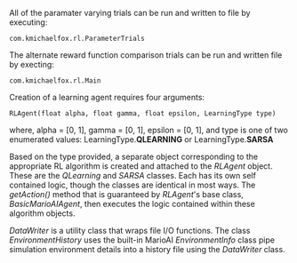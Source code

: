 All of the paramater varying trials can be run and written to file by executing:

	com.kmichaelfox.rl.ParameterTrials

The alternate reward function comparison trials can be run and written file by execting:
	
	com.kmichaelfox.rl.Main

Creation of a learning agent requires four arguments:

	RLAgent(float alpha, float gamma, float epsilon, LearningType type)

where, alpha = [0, 1], gamma = [0, 1], epsilon = [0, 1], and type is one of two enumerated values: LearningType.__QLEARNING__ or LearningType.__SARSA__

Based on the type provided, a separate object corresponding to the appropriate RL algorithm is created and attached to the _RLAgent_ object. These are the _QLearning_ and _SARSA_ classes. Each has its own self contained logic, though the classes are identical in most ways. The _getAction()_ method that is guaranteed by _RLAgent_'s base class, _BasicMarioAIAgent_, then executes the logic contained within these algorithm objects.

_DataWriter_ is a utility class that wraps file I/O functions. The class _EnvironmentHistory_ uses the built-in MarioAI _EnvironmentInfo_ class pipe simulation environment details into a history file using the _DataWriter_ class.